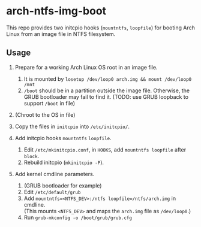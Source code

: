 # arch-ntfs-img-boot

This repo provides two initcpio hooks (`mountntfs`, `loopfile`) for booting Arch Linux from an image file in NTFS filesystem.

## Usage

1. Prepare for a working Arch Linux OS root in an image file.
    1. It is mounted by `losetup /dev/loop0 arch.img && mount /dev/loop0 /mnt`
    1. `/boot` should be in a partition outside the image file. Otherwise, the GRUB bootloader may fail to find it. (TODO: use GRUB loopback to support `/boot` in file)

1. (Chroot to the OS in file)

1. Copy the files in `initcpio` into `/etc/initcpio/`.

1. Add initcpio hooks `mountntfs` `loopfile`.
    1. Edit `/etc/mkinitcpio.conf`, in `HOOKS`, add `mountntfs loopfile` after `block`.
    1. Rebuild initcpio (`mkinitcpio -P`).

1. Add kernel cmdline parameters.
    1. (GRUB bootloader for example) 
    1. Edit `/etc/default/grub`
    1. Add `mountntfs=<NTFS_DEV>:/ntfs loopfile=/ntfs/arch.img` in cmdline.  
       (This mounts `<NTFS_DEV>` and maps the `arch.img` file as `/dev/loop0`.)
    1. Run `grub-mkconfig -o /boot/grub/grub.cfg`
